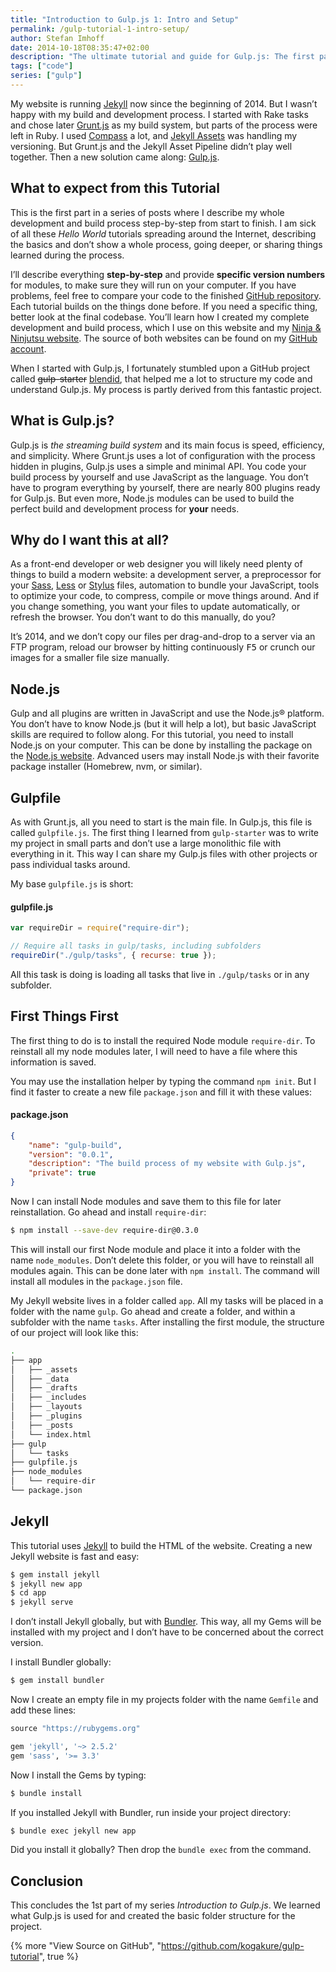 ```yaml
---
title: "Introduction to Gulp.js 1: Intro and Setup"
permalink: /gulp-tutorial-1-intro-setup/
author: Stefan Imhoff
date: 2014-10-18T08:35:47+02:00
description: "The ultimate tutorial and guide for Gulp.js: The first part of my series on Gulp.js. What is Gulp.js? Why use it? And how to install Gulp and Jekyll."
tags: ["code"]
series: ["gulp"]
---
```


My website is running [Jekyll](https://jekyllrb.com/) now since the beginning of 2014. But I wasn’t happy with my build and development process. I started with Rake tasks and chose later [Grunt.js](https://gruntjs.com/) as my build system, but parts of the process were left in Ruby. I used [Compass](http://compass-style.org/) a lot, and [Jekyll Assets](http://ixti.net/jekyll-assets/) was handling my versioning. But Grunt.js and the Jekyll Asset Pipeline didn’t play well together. Then a new solution came along: [Gulp.js](https://gulpjs.com/).

## What to expect from this Tutorial

This is the first part in a series of posts where I describe my whole development and build process step-by-step from start to finish. I am sick of all these _Hello World_ tutorials spreading around the Internet, describing the basics and don’t show a whole process, going deeper, or sharing things learned during the process.

I’ll describe everything **step-by-step** and provide **specific version numbers** for modules, to make sure they will run on your computer. If you have problems, feel free to compare your code to the finished [GitHub repository](https://github.com/kogakure/gulp-tutorial). Each tutorial builds on the things done before. If you need a specific thing, better look at the final codebase. You’ll learn how I created my complete development and build process, which I use on this website and my [Ninja & Ninjutsu website](https://www.kogakure.de). The source of both websites can be found on my [GitHub account](https://github.com/kogakure).

When I started with Gulp.js, I fortunately stumbled upon a GitHub project called <del>gulp-starter</del> <ins>[blendid](https://github.com/vigetlabs/blendid)</ins>, that helped me a lot to structure my code and understand Gulp.js. My process is partly derived from this fantastic project.

## What is Gulp.js?

Gulp.js is _the streaming build system_ and its main focus is speed, efficiency, and simplicity. Where Grunt.js uses a lot of configuration with the process hidden in plugins, Gulp.js uses a simple and minimal API. You code your build process by yourself and use JavaScript as the language. You don’t have to program everything by yourself, there are nearly 800 plugins ready for Gulp.js. But even more, Node.js modules can be used to build the perfect build and development process for **your** needs.

## Why do I want this at all?

As a front-end developer or web designer you will likely need plenty of things to build a modern website: a development server, a preprocessor for your [Sass](http://sass-lang.com/), [Less](http://lesscss.org/) or [Stylus](http://learnboost.github.io/stylus/) files, automation to bundle your JavaScript, tools to optimize your code, to compress, compile or move things around. And if you change something, you want your files to update automatically, or refresh the browser. You don’t want to do this manually, do you?

It’s 2014, and we don’t copy our files per drag-and-drop to a server via an FTP program, reload our browser by hitting continuously <kbd>F5</kbd> or crunch our images for a smaller file size manually.

## Node.js

Gulp and all plugins are written in JavaScript and use the Node.js® platform. You don’t have to know Node.js (but it will help a lot), but basic JavaScript skills are required to follow along. For this tutorial, you need to install Node.js on your computer. This can be done by installing the package on the [Node.js website](https://nodejs.org/). Advanced users may install Node.js with their favorite package installer (Homebrew, nvm, or similar).

## Gulpfile

As with Grunt.js, all you need to start is the main file. In Gulp.js, this file is called `gulpfile.js`. The first thing I learned from `gulp-starter` was to write my project in small parts and don’t use a large monolithic file with everything in it. This way I can share my Gulp.js files with other projects or pass individual tasks around.

My base `gulpfile.js` is short:

#### gulpfile.js

```javascript
var requireDir = require("require-dir");

// Require all tasks in gulp/tasks, including subfolders
requireDir("./gulp/tasks", { recurse: true });
```

All this task is doing is loading all tasks that live in `./gulp/tasks` or in any subfolder.

## First Things First

The first thing to do is to install the required Node module `require-dir`. To reinstall all my node modules later, I will need to have a file where this information is saved.

You may use the installation helper by typing the command `npm init`. But I find it faster to create a new file `package.json` and fill it with these values:

#### package.json

```json
{
	"name": "gulp-build",
	"version": "0.0.1",
	"description": "The build process of my website with Gulp.js",
	"private": true
}
```

Now I can install Node modules and save them to this file for later reinstallation. Go ahead and install `require-dir`:

```bash
$ npm install --save-dev require-dir@0.3.0
```

This will install our first Node module and place it into a folder with the name `node_modules`. Don’t delete this folder, or you will have to reinstall all modules again. This can be done later with `npm install`. The command will install all modules in the `package.json` file.

My Jekyll website lives in a folder called `app`. All my tasks will be placed in a folder with the name `gulp`. Go ahead and create a folder, and within a subfolder with the name `tasks`. After installing the first module, the structure of our project will look like this:

```bash
.
├── app
│   ├── _assets
│   ├── _data
│   ├── _drafts
│   ├── _includes
│   ├── _layouts
│   ├── _plugins
│   ├── _posts
│   └── index.html
├── gulp
│   └── tasks
├── gulpfile.js
├── node_modules
│   └── require-dir
└── package.json
```

## Jekyll

This tutorial uses [Jekyll](https://jekyllrb.com/) to build the HTML of the website. Creating a new Jekyll website is fast and easy:

```bash
$ gem install jekyll
$ jekyll new app
$ cd app
$ jekyll serve
```

I don’t install Jekyll globally, but with [Bundler](https://bundler.io/). This way, all my Gems will be installed with my project and I don’t have to be concerned about the correct version.

I install Bundler globally:

```bash
$ gem install bundler
```

Now I create an empty file in my projects folder with the name `Gemfile` and add these lines:

```ruby
source "https://rubygems.org"

gem 'jekyll', '~> 2.5.2'
gem 'sass', '>= 3.3'
```

Now I install the Gems by typing:

```bash
$ bundle install
```

If you installed Jekyll with Bundler, run inside your project directory:

```bash
$ bundle exec jekyll new app
```

Did you install it globally? Then drop the `bundle exec` from the command.

## Conclusion

This concludes the 1st part of my series _Introduction to Gulp.js_. We learned what Gulp.js is used for and created the basic folder structure for the project.

{% more "View Source on GitHub", "https://github.com/kogakure/gulp-tutorial", true %}
